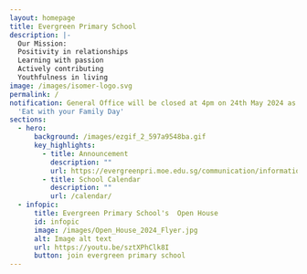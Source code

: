 ```yaml
---
layout: homepage
title: Evergreen Primary School
description: |-
  Our Mission: 
  Positivity in relationships
  Learning with passion
  Actively contributing
  Youthfulness in living
image: /images/isomer-logo.svg
permalink: /
notification: General Office will be closed at 4pm on 24th May 2024 as part of
  'Eat with your Family Day'
sections:
  - hero:
      background: /images/ezgif_2_597a9548ba.gif
      key_highlights:
        - title: Announcement
          description: ""
          url: https://evergreenpri.moe.edu.sg/communication/information-on-p1-p6-assessment-plans/
        - title: School Calendar
          description: ""
          url: /calendar/
  - infopic:
      title: Evergreen Primary School's  Open House
      id: infopic
      image: /images/Open_House_2024_Flyer.jpg
      alt: Image alt text
      url: https://youtu.be/sztXPhClk8I
      button: join evergreen primary school
---
```

